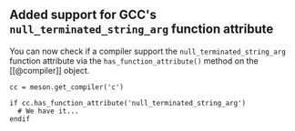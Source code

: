 ## Added support for GCC's `null_terminated_string_arg` function attribute

You can now check if a compiler support the `null_terminated_string_arg`
function attribute via the `has_function_attribute()` method on the
[[@compiler]] object.

```meson
cc = meson.get_compiler('c')

if cc.has_function_attribute('null_terminated_string_arg')
  # We have it...
endif
```
